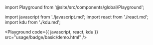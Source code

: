 import Playground from '@site/src/components/global/Playground';

import javascript from './javascript.md';
import react from './react.md';
import kdu from './kdu.md';

<Playground
  code={{ javascript, react, kdu }}
  src="usage/badge/basic/demo.html"
/>